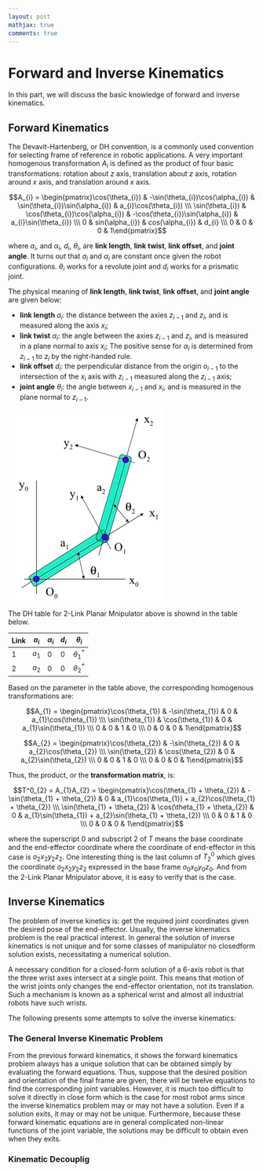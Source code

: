 ```yaml
---
layout: post
mathjax: true
comments: true
---
```

# Forward and Inverse Kinematics

In this part, we will discuss the basic knowledge of forward and inverse kinematics.

## Forward Kinematics

The Devavit-Hartenberg, or DH convention, is a commonly used convention for selecting frame of reference in robotic applications. A very important homogenous transformation $A_{i}$ is defined as the product of four basic transformations: rotation about $z$ axis, translation about $z$ axis, rotation around $x$ axis, and translation around $x$ axis.

$$A_{i} = \begin{pmatrix}\cos(\theta_{i}) & -\sin(\theta_{i})\cos(\alpha_{i}) & \sin(\theta_{i})\sin(\alpha_{i}) & a_{i}\cos(\theta_{i}) \\\ 
\sin(\theta_{i}) & \cos(\theta_{i})\cos(\alpha_{i}) & -\cos(\theta_{i})\sin(\alpha_{i}) & a_{i}\sin(\theta_{i}) \\\ 
0 & sin(\alpha_{i}) & cos(\alpha_{i}) & d_{i} \\\ 
0 & 0 & 0 & 1\end{pmatrix}$$

where  $a_{i}$, and $\alpha_{i}$, $d_{i}$, $\theta_{i}$, are **link length**, **link twist**, **link offset**, and **joint angle**. It turns out that $a_{i}$ and $\alpha_{i}$ are constant once given the robot configurations. $\theta_{i}$ works for a revolute joint and $d_{i}$ works for a prismatic joint. 

The physical meaning of **link length**, **link twist**, **link offset**, and **joint angle** are given below:

- **link length** $a_{i}$: the distance between the axies $z_{i-1}$ and $z_{i}$, and is measured along the axis $x_{i}$;
- **link twist** $\alpha_{i}$: the angle between the axies $z_{i-1}$ and $z_{i}$, and is measured in a plane normal to axis $x_{i}$; The positive sense for $\alpha_{i}$ is determined from $z_{i-1}$ to $z_{i}$ by the right-handed rule.
- **link offset** $d_{i}$: the perpendicular distance from the origin $o_{i-1}$ to the intersection of the $x_{i}$ axis with $z_{i-1}$ measured along the $z_{i-1}$ axis;
- **joint angle** $\theta_{i}$: the angle between $x_{i-1}$ and $x_{i}$, and is measured in the plane normal to $z_{i-1}$.

![alt tag](https://github.com/colin-zgf/Robotics-Modeling-and-Control/blob/master/image/2-link-robots.png '2 link')

The DH table for 2-Link Planar Mnipulator above is shownd in the table below.

Link | $a_{i}$ | $\alpha_{i}$ | $d_{i}$ | $\theta_{i}$
-----| --------|--------------|---------|-----------
1 | $a_{1}$ | 0 | 0 | $\theta^*_{1}$
2 | $a_{2}$ | 0 | 0 | $\theta^*_{2}$

Based on the parameter in the table above, the corresponding homogenous transformations are:

$$A_{1} = \begin{pmatrix}\cos(\theta_{1}) & -\sin(\theta_{1}) & 0 & a_{1}\cos(\theta_{1}) \\\ 
\sin(\theta_{1}) & \cos(\theta_{1}) & 0 & a_{1}\sin(\theta_{1}) \\\ 
0 & 0 & 1 & 0 \\\ 
0 & 0 & 0 & 1\end{pmatrix}$$

$$A_{2} = \begin{pmatrix}\cos(\theta_{2}) & -\sin(\theta_{2}) & 0 & a_{2}\cos(\theta_{2}) \\\ 
\sin(\theta_{2}) & \cos(\theta_{2}) & 0 & a_{2}\sin(\theta_{2}) \\\ 
0 & 0 & 1 & 0 \\\ 
0 & 0 & 0 & 1\end{pmatrix}$$

Thus, the product, or the **transformation matrix**, is:

$$T^0_{2} = A_{1}A_{2} = \begin{pmatrix}\cos(\theta_{1} + \theta_{2}) & -\sin(\theta_{1} + \theta_{2}) & 0 & a_{1}\cos(\theta_{1}) + a_{2}\cos(\theta_{1} + \theta_{2}) \\\ 
\sin(\theta_{1} + \theta_{2}) & \cos(\theta_{1} + \theta_{2}) & 0 & a_{1}\sin(\theta_{1}) + a_{2}\sin(\theta_{1} + \theta_{2}) \\\ 
0 & 0 & 1 & 0 \\\ 
0 & 0 & 0 & 1\end{pmatrix}$$

where the superscript 0 and subscript 2 of $T$ means the base coordinate and the end-effector coordinate where the coordinate of end-effector in this case is $o_{2}x_{2}y_{2}z_{2}$. One interesting thing is the last column of $T^0_{2}$ which gives the coordinate $o_{2}x_{2}y_{2}z_{2}$ expressed in the base frame $o_{0}x_{0}y_{0}z_{0}$. And from the 2-Link Planar Mnipulator above, it is easy to verify that is the case.

## Inverse Kinematics

The problem of inverse kinetics is: get the required joint coordinates given the desired pose of the end-effector. Usually, the inverse kinematics problem is the real practical interest. In general the solution of inverse kinematics is not unique and for some classes of manipulator no closedform solution exists, necessitating a numerical solution.

A necessary condition for a closed-form solution of a 6-axis robot is that the three wrist axes intersect at a single point. This means that motion of the wrist joints only changes the end-effector orientation, not its translation. Such a mechanism is known as a spherical wrist and almost all industrial robots have such wrists.

The following presents some attempts to solve the inverse kinematics:

### The General Inverse Kinematic Problem

From the previous forward kinematics, it shows the forward kinematics problem always has a unique solution that can be obtained simply by evaluating the forward equations. Thus, suppose that the desired position and orientation of the final frame are given, there will be twelve equations to find the corresponding joint variables. However, it is much too difficult to solve it directly in close form which is the case for most robot arms since the inverse kinematics problem may or may not have a solution. Even if a solution exits, it may or may not be unique. Furthermore, because these forward kinematic equations are in general complicated non-linear functions of the joint variable, the solutions may be difficult to obtain even when they exits.

### Kinematic Decouplig


